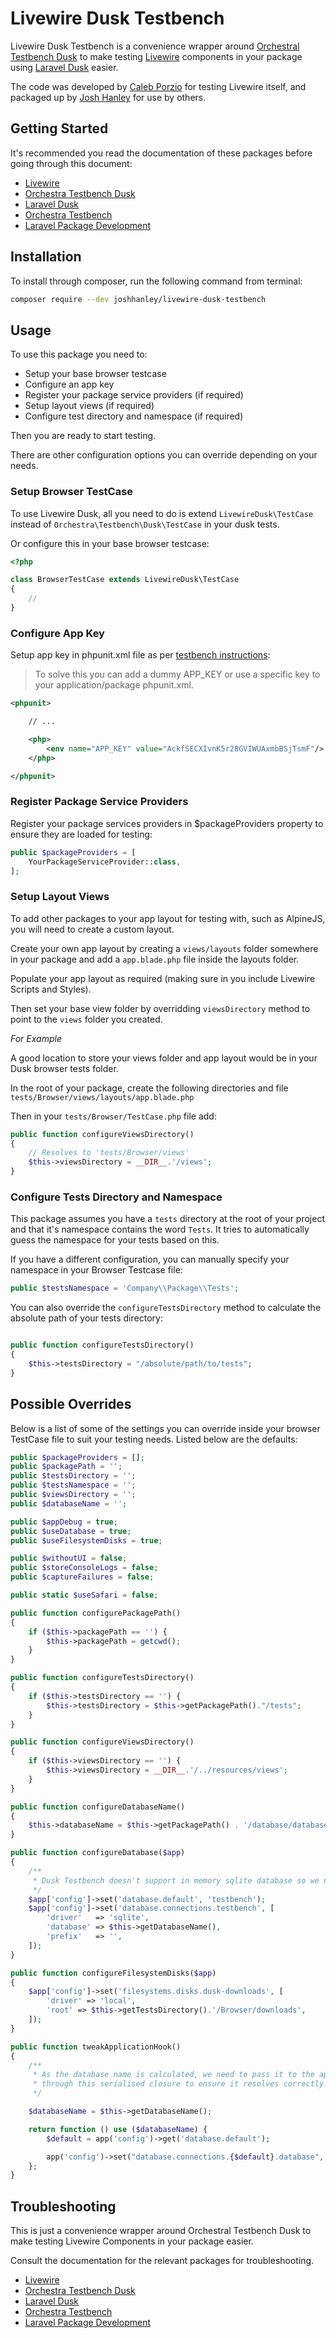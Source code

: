 # Livewire Dusk Testbench

Livewire Dusk Testbench is a convenience wrapper around [Orchestral Testbench Dusk](https://github.com/orchestral/testbench-dusk) to make testing [Livewire](https://github.com/livewire/livewire) components in your package using [Laravel Dusk](https://laravel.com/docs/dusk) easier.

The code was developed by [Caleb Porzio](https://github.com/calebporzio) for testing Livewire itself, and packaged up by [Josh Hanley](https://github.com/joshhanley) for use by others.

## Getting Started

It's recommended you read the documentation of these packages before going through this document:

- [Livewire](https://laravel-livewire.com/docs)
- [Orchestra Testbench Dusk](https://github.com/orchestral/testbench-dusk)
- [Laravel Dusk](https://laravel.com/docs/dusk)
- [Orchestra Testbench](https://github.com/orchestral/testbench)
- [Laravel Package Development](https://laravel.com/docs/packages)

## Installation

To install through composer, run the following command from terminal:

```bash
composer require --dev joshhanley/livewire-dusk-testbench
```

## Usage

To use this package you need to:

- Setup your base browser testcase
- Configure an app key
- Register your package service providers (if required)
- Setup layout views (if required)
- Configure test directory and namespace (if required)

Then you are ready to start testing.

There are other configuration options you can override depending on your needs.

### Setup Browser TestCase

To use Livewire Dusk, all you need to do is extend `LivewireDusk\TestCase` instead of `Orchestra\Testbench\Dusk\TestCase` in your dusk tests.

Or configure this in your base browser testcase:

```php
<?php

class BrowserTestCase extends LivewireDusk\TestCase
{
    //
}
```

### Configure App Key

Setup app key in phpunit.xml file as per [testbench instructions](https://github.com/orchestral/testbench#no-supported-encrypter-found-the-cipher-and--or-key-length-are-invalid):

>To solve this you can add a dummy APP_KEY or use a specific key to your application/package phpunit.xml.

```xml
<phpunit>

    // ...

    <php>
        <env name="APP_KEY" value="AckfSECXIvnK5r28GVIWUAxmbBSjTsmF"/>
    </php>

</phpunit>

```

### Register Package Service Providers

Register your package services providers in $packageProviders property to ensure they are loaded for testing:

```php
public $packageProviders = [
    YourPackageServiceProvider::class,
];
```

### Setup Layout Views

To add other packages to your app layout for testing with, such as AlpineJS, you will need to create a custom layout.

Create your own app layout by creating a `views/layouts` folder somewhere in your package and add a `app.blade.php` file inside the layouts folder.

Populate your app layout as required (making sure in you include Livewire Scripts and Styles).

Then set your base view folder by overridding `viewsDirectory` method to point to the `views` folder you created.

*For Example*

A good location to store your views folder and app layout would be in your Dusk browser tests folder.

In the root of your package, create the following directories and file
`tests/Browser/views/layouts/app.blade.php`

Then in your `tests/Browser/TestCase.php` file add:

```php
public function configureViewsDirectory()
{
    // Resolves to 'tests/Browser/views'
    $this->viewsDirectory = __DIR__.'/views';
}
```

### Configure Tests Directory and Namespace

This package assumes you have a `tests` directory at the root of your project and that it's namespace contains the word `Tests`. It tries to automatically guess the namespace for your tests based on this.

If you have a different configuration, you can manually specify your namespace in your Browser Testcase file:

```php
public $testsNamespace = 'Company\\Package\\Tests';
```

You can also override the `configureTestsDirectory` method to calculate the absolute path of your tests directory:

```php

public function configureTestsDirectory()
{
    $this->testsDirectory = "/absolute/path/to/tests";
}
```

## Possible Overrides

Below is a list of some of the settings you can override inside your browser TestCase file to suit your testing needs. Listed below are the defaults:

```php
public $packageProviders = [];
public $packagePath = '';
public $testsDirectory = '';
public $testsNamespace = '';
public $viewsDirectory = '';
public $databaseName = '';

public $appDebug = true;
public $useDatabase = true;
public $useFilesystemDisks = true;

public $withoutUI = false;
public $storeConsoleLogs = false;
public $captureFailures = false;

public static $useSafari = false;

public function configurePackagePath()
{
    if ($this->packagePath == '') {
        $this->packagePath = getcwd();
    }
}

public function configureTestsDirectory()
{
    if ($this->testsDirectory == '') {
        $this->testsDirectory = $this->getPackagePath()."/tests";
    }
}

public function configureViewsDirectory()
{
    if ($this->viewsDirectory == '') {
        $this->viewsDirectory = __DIR__.'/../resources/views';
    }
}

public function configureDatabaseName()
{
    $this->databaseName = $this->getPackagePath() . '/database/database.sqlite';
}

public function configureDatabase($app)
{
    /**
     * Dusk Testbench doesn't support in memory sqlite database so we need to specifiy one.
     */
    $app['config']->set('database.default', 'testbench');
    $app['config']->set('database.connections.testbench', [
        'driver'   => 'sqlite',
        'database' => $this->getDatabaseName(),
        'prefix'   => '',
    ]);
}

public function configureFilesystemDisks($app)
{
    $app['config']->set('filesystems.disks.dusk-downloads', [
        'driver' => 'local',
        'root' => $this->getTestsDirectory().'/Browser/downloads',
    ]);
}

public function tweakApplicationHook()
{
    /**
     * As the database name is calculated, we need to pass it to the app
     * through this serialised closure to ensure it resolves correctly.
     */

    $databaseName = $this->getDatabaseName();

    return function () use ($databaseName) {
        $default = app('config')->get('database.default');

        app('config')->set("database.connections.{$default}.database", $databaseName);
    };
}

```

## Troubleshooting

This is just a convenience wrapper around Orchestral Testbench Dusk to make testing Livewire Components in your package easier.

Consult the documentation for the relevant packages for troubleshooting.

- [Livewire](https://laravel-livewire.com/docs)
- [Orchestra Testbench Dusk](https://github.com/orchestral/testbench-dusk)
- [Laravel Dusk](https://laravel.com/docs/dusk)
- [Orchestra Testbench](https://github.com/orchestral/testbench)
- [Laravel Package Development](https://laravel.com/docs/packages)
